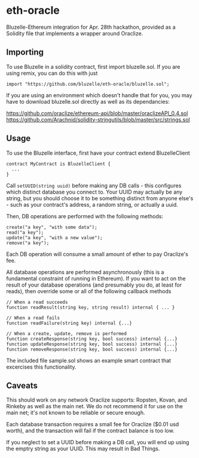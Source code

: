 # eth-oracle

Bluzelle-Ethereum integration for Apr. 28th hackathon, provided as a Solidity
file that implements a wrapper around Oraclize.

## Importing

To use Bluzelle in a solidity contract, first import bluzelle.sol. If you are
using remix, you can do this with just 

```
import "https://github.com/bluzelle/eth-oracle/bluzelle.sol";
```

If you are using an environment which doesn't handle that for you, you may have
to download bluzelle.sol directly as well as its dependancies:

https://github.com/oraclize/ethereum-api/blob/master/oraclizeAPI_0.4.sol
https://github.com/Arachnid/solidity-stringutils/blob/master/src/strings.sol

## Usage

To use the Bluzelle interface, first have your contract extend BluzelleClient

```
contract MyContract is BluzelleClient {
  ...
}
```

Call `setUUID(string uuid)` before making any DB calls - this configures which
distinct database you connect to. Your UUID may actually be any string, but you
should choose it to be something distinct from anyone else's - such as your
contract's address, a random string, or actually a uuid.

Then, DB operations are performed with the following methods:
```
create("a key", "with some data");
read("a key");
update("a key", "with a new value");
remove("a key");
```
Each DB operation will consume a small amount of ether to pay Oraclize's fee.

All database operations are performed asynchronously (this is a fundamental
constraint of running in Ethereum). If you want to act on the result of your
database operations (and presumably you do, at least for reads), then override
some or all of the following callback methods

```
// When a read succeeds
function readResult(string key, string result) internal { ... }

// When a read fails
function readFailure(string key) internal {...}

// When a create, update, remove is performed
function createResponse(string key, bool success) internal {...}
function updateResponse(string key, bool success) internal {...}
function removeResponse(string key, bool success) internal {...}
```

The included file sample.sol shows an example smart contract that excercises
this functionality.

## Caveats

This should work on any network Oraclize supports: Ropsten, Kovan, and Rinkeby
as well as the main net. We do not recommend it for use on the main net; it's
not known to be reliable or secure enough.

Each database transaction requires a small fee for Oraclize ($0.01 usd worth),
and the transaction will fail if the contract balance is too low.

If you neglect to set a UUID before making a DB call, you will end up using the
emptry string as your UUID. This may result in Bad Things.

